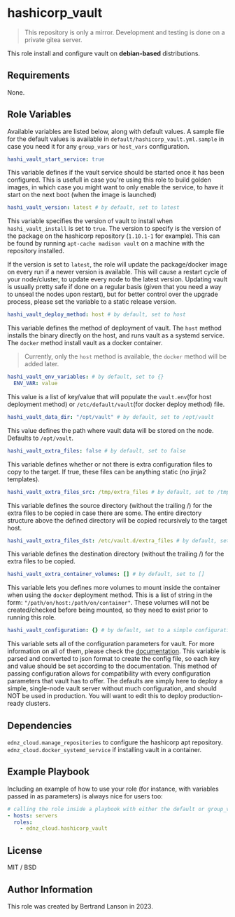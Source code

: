 hashicorp_vault
=========
> This repository is only a mirror. Development and testing is done on a private gitea server.

This role install and configure vault on **debian-based** distributions.

Requirements
------------

None.

Role Variables
--------------
Available variables are listed below, along with default values. A sample file for the default values is available in `default/hashicorp_vault.yml.sample` in case you need it for any `group_vars` or `host_vars` configuration.

```yaml
hashi_vault_start_service: true
```
This variable defines if the vault service should be started once it has been configured. This is usefull in case you're using this role to build golden images, in which case you might want to only enable the service, to have it start on the next boot (when the image is launched)

```yaml
hashi_vault_version: latest # by default, set to latest
```
This variable specifies the version of vault to install when `hashi_vault_install` is set to `true`. The version to specify is the version of the package on the hashicorp repository (`1.10.1-1` for example). This can be found by running `apt-cache madison vault` on a machine with the repository installed.

If the version is set to `latest`, the role will update the package/docker image on every run if a newer version is available. This will cause a restart cycle of your node/cluster, to update every node to the latest version. Updating vault is usually pretty safe if done on a regular basis (given that you need a way to unseal the nodes upon restart), but for better control over the upgrade process, please set the variable to a static release version.

```yaml
hashi_vault_deploy_method: host # by default, set to host
```
This variable defines the method of deployment of vault. The `host` method installs the binary directly on the host, and runs vault as a systemd service. The `docker` method install vault as a docker container.
> Currently, only the `host` method is available, the `docker` method will be added later.

```yaml
hashi_vault_env_variables: # by default, set to {}
  ENV_VAR: value
```
This value is a list of key/value that will populate the `vault.env`(for host deployment method) or `/etc/default/vault`(for docker deploy method) file.

```yaml
hashi_vault_data_dir: "/opt/vault" # by default, set to /opt/vault
```
This value defines the path where vault data will be stored on the node. Defaults to `/opt/vault`.

```yaml
hashi_vault_extra_files: false # by default, set to false
```
This variable defines whether or not there is extra configuration files to copy to the target. If true, these files can be anything static (no jinja2 templates).

```yaml
hashi_vault_extra_files_src: /tmp/extra_files # by default, set to /tmp/extra_files
```
This variable defines the source directory (without the trailing /) for the extra files to be copied in case there are some. The entire directory structure above the defined directory will be copied recursively to the target host.

```yaml
hashi_vault_extra_files_dst: /etc/vault.d/extra_files # by default, set to /etc/vault.d/extra_files
```
This variable defines the destination directory (without the trailing /) for the extra files to be copied.

```yaml
hashi_vault_extra_container_volumes: [] # by default, set to []
```
This variable lets you defines more volumes to mount inside the container when using the `docker` deployment method. This is a list of string in the form: `"/path/on/host:/path/on/container"`. These volumes will not be created/checked before being mounted, so they need to exist prior to running this role.

```yaml
hashi_vault_configuration: {} # by default, set to a simple configuration
```
This variable sets all of the configuration parameters for vault. For more information on all of them, please check the [documentation](https://developer.hashicorp.com/vault/docs/configuration). This variable is parsed and converted to json format to create the config file, so each key and value should be set according to the documentation. This method of passing configuration allows for compatibility with every configuration parameters that vault has to offer. The defaults are simply here to deploy a simple, single-node vault server without much configuration, and should NOT be used in production. You will want to edit this to deploy production-ready clusters.

Dependencies
------------

`ednz_cloud.manage_repositories` to configure the hashicorp apt repository.
`ednz_cloud.docker_systemd_service` if installing vault in a container.

Example Playbook
----------------

Including an example of how to use your role (for instance, with variables passed in as parameters) is always nice for users too:
```yaml
# calling the role inside a playbook with either the default or group_vars/host_vars
- hosts: servers
  roles:
    - ednz_cloud.hashicorp_vault
```

License
-------

MIT / BSD

Author Information
------------------

This role was created by Bertrand Lanson in 2023.
